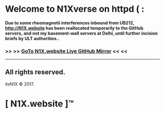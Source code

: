 # Welcome to N1Xverse on httpd ( :

#### Due to some rheomagnetii interferences inbound from UB212, http://N1X.website has been reallocated temporarily to the GitHub servers, and not my basement-wall servers at Delhi, until further incision briefs by ULT authorities..

### >> >> [GoTo N1X.website Live GitHub Mirror](https://n1xweb.github.io/www.N1X.Website/) << <<

<hr>

## All rights reserved. 
itsN1X © 2017.<br>
# [ N1X.website ]™
